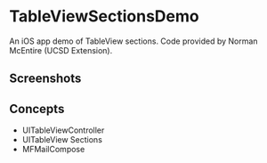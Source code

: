 # TableViewSectionsDemo

An iOS app demo of TableView sections. Code provided by Norman McEntire (UCSD Extension).

## Screenshots

## Concepts
- UITableViewController
- UITableView Sections
- MFMailCompose

